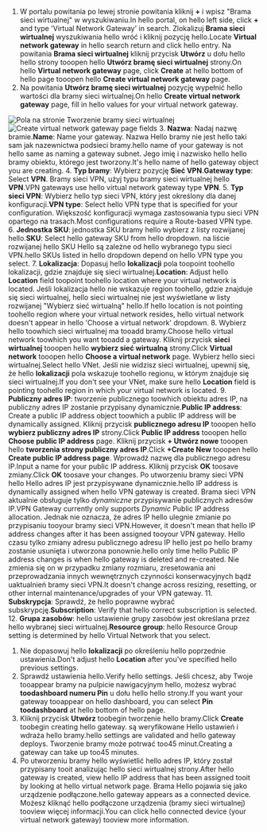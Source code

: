 1. <span data-ttu-id="da3d8-101">W portalu powitania po lewej stronie powitania kliknij  **+**  i wpisz "Brama sieci wirtualnej" w wyszukiwaniu.</span><span class="sxs-lookup"><span data-stu-id="da3d8-101">In hello portal, on hello left side, click **+** and type 'Virtual Network Gateway' in search.</span></span> <span data-ttu-id="da3d8-102">Zlokalizuj **Brama sieci wirtualnej** wyszukiwania hello wróć i kliknij pozycję hello.</span><span class="sxs-lookup"><span data-stu-id="da3d8-102">Locate **Virtual network gateway** in hello search return and click hello entry.</span></span> <span data-ttu-id="da3d8-103">Na powitania **Brama sieci wirtualnej** kliknij przycisk **Utwórz** u dołu hello hello strony tooopen hello **Utwórz bramę sieci wirtualnej** strony.</span><span class="sxs-lookup"><span data-stu-id="da3d8-103">On hello **Virtual network gateway** page, click **Create** at hello bottom of hello page tooopen hello **Create virtual network gateway** page.</span></span>
2. <span data-ttu-id="da3d8-104">Na powitania **Utwórz bramę sieci wirtualnej** pozycję wypełnić hello wartości dla bramy sieci wirtualnej.</span><span class="sxs-lookup"><span data-stu-id="da3d8-104">On hello **Create virtual network gateway** page, fill in hello values for your virtual network gateway.</span></span>

  <span data-ttu-id="da3d8-105">![Pola na stronie Tworzenie bramy sieci wirtualnej](./media/vpn-gateway-add-gw-rm-portal-include/gw.png "Pola na stronie Tworzenie bramy sieci wirtualnej")</span><span class="sxs-lookup"><span data-stu-id="da3d8-105">![Create virtual network gateway page fields](./media/vpn-gateway-add-gw-rm-portal-include/gw.png "Create virtual network gateway page fields")</span></span>
3. <span data-ttu-id="da3d8-106">**Nazwa**: Nadaj nazwę bramie.</span><span class="sxs-lookup"><span data-stu-id="da3d8-106">**Name**: Name your gateway.</span></span> <span data-ttu-id="da3d8-107">Nazwa Hello bramy nie jest hello taki sam jak nazewnictwa podsieci bramy.</span><span class="sxs-lookup"><span data-stu-id="da3d8-107">hello name of your gateway is not hello same as naming a gateway subnet.</span></span> <span data-ttu-id="da3d8-108">Jego imię i nazwisko hello hello bramy obiektu, którego jest tworzony.</span><span class="sxs-lookup"><span data-stu-id="da3d8-108">It's hello name of hello gateway object you are creating.</span></span>
4. <span data-ttu-id="da3d8-109">**Typ bramy**: Wybierz pozycję **Sieć VPN**.</span><span class="sxs-lookup"><span data-stu-id="da3d8-109">**Gateway type**: Select **VPN**.</span></span> <span data-ttu-id="da3d8-110">Bramy sieci VPN, użyj typu bramy sieci wirtualnej hello **VPN**.</span><span class="sxs-lookup"><span data-stu-id="da3d8-110">VPN gateways use hello virtual network gateway type **VPN**.</span></span>
5. <span data-ttu-id="da3d8-111">**Typ sieci VPN**: Wybierz hello typ sieci VPN, który jest określony dla danej konfiguracji.</span><span class="sxs-lookup"><span data-stu-id="da3d8-111">**VPN type**: Select hello VPN type that is specified for your configuration.</span></span> <span data-ttu-id="da3d8-112">Większość konfiguracji wymaga zastosowania typu sieci VPN opartego na trasach.</span><span class="sxs-lookup"><span data-stu-id="da3d8-112">Most configurations require a Route-based VPN type.</span></span>
6. <span data-ttu-id="da3d8-113">**Jednostka SKU**: jednostka SKU bramy hello wybierz z listy rozwijanej hello.</span><span class="sxs-lookup"><span data-stu-id="da3d8-113">**SKU**: Select hello gateway SKU from hello dropdown.</span></span> <span data-ttu-id="da3d8-114">na liście rozwijanej hello SKU Hello są zależne od hello wybranego typu sieci VPN.</span><span class="sxs-lookup"><span data-stu-id="da3d8-114">hello SKUs listed in hello dropdown depend on hello VPN type you select.</span></span>
7. <span data-ttu-id="da3d8-115">**Lokalizacja**: Dopasuj hello **lokalizacji** pola toopoint toohello lokalizacji, gdzie znajduje się sieci wirtualnej.</span><span class="sxs-lookup"><span data-stu-id="da3d8-115">**Location**: Adjust hello **Location** field toopoint toohello location where your virtual network is located.</span></span> <span data-ttu-id="da3d8-116">Jeśli lokalizacja hello nie wskazuje region toohello, gdzie znajduje się sieci wirtualnej, hello sieci wirtualnej nie jest wyświetlane w listy rozwijanej "Wybierz sieć wirtualną" hello.</span><span class="sxs-lookup"><span data-stu-id="da3d8-116">If hello location is not pointing toohello region where your virtual network resides, hello virtual network doesn't appear in hello 'Choose a virtual network' dropdown.</span></span>
8. <span data-ttu-id="da3d8-117">Wybierz hello toowhich sieci wirtualnej ma tooadd bramy.</span><span class="sxs-lookup"><span data-stu-id="da3d8-117">Choose hello virtual network toowhich you want tooadd a gateway.</span></span> <span data-ttu-id="da3d8-118">Kliknij przycisk **sieci wirtualnej** tooopen hello **wybierz sieć wirtualną** strony.</span><span class="sxs-lookup"><span data-stu-id="da3d8-118">Click **Virtual network** tooopen hello **Choose a virtual network** page.</span></span> <span data-ttu-id="da3d8-119">Wybierz hello sieci wirtualnej.</span><span class="sxs-lookup"><span data-stu-id="da3d8-119">Select hello VNet.</span></span> <span data-ttu-id="da3d8-120">Jeśli nie widzisz sieci wirtualnej, upewnij się, że hello **lokalizacji** pola wskazuje toohello regionu, w którym znajduje się sieci wirtualnej.</span><span class="sxs-lookup"><span data-stu-id="da3d8-120">If you don't see your VNet, make sure hello **Location** field is pointing toohello region in which your virtual network is located.</span></span>
9. <span data-ttu-id="da3d8-121">**Publiczny adres IP**: tworzenie publicznego toowhich obiektu adres IP, na publiczny adres IP zostanie przypisany dynamicznie.</span><span class="sxs-lookup"><span data-stu-id="da3d8-121">**Public IP address**: Create a public IP address object toowhich a public IP address will be dynamically assigned.</span></span> <span data-ttu-id="da3d8-122">Kliknij przycisk **publicznego adresu IP** tooopen hello **wybierz publiczny adres IP** strony.</span><span class="sxs-lookup"><span data-stu-id="da3d8-122">Click **Public IP address** tooopen hello **Choose public IP address** page.</span></span> <span data-ttu-id="da3d8-123">Kliknij przycisk **+ Utwórz nowe** tooopen hello **tworzenia strony publiczny adres IP**.</span><span class="sxs-lookup"><span data-stu-id="da3d8-123">Click **+Create New** tooopen hello **Create public IP address page**.</span></span> <span data-ttu-id="da3d8-124">Wprowadź nazwę dla publicznego adresu IP.</span><span class="sxs-lookup"><span data-stu-id="da3d8-124">Input a name for your public IP address.</span></span> <span data-ttu-id="da3d8-125">Kliknij przycisk **OK** toosave zmiany.</span><span class="sxs-lookup"><span data-stu-id="da3d8-125">Click **OK** toosave your changes.</span></span> <span data-ttu-id="da3d8-126">Po utworzeniu bramy sieci VPN hello Hello adres IP jest przypisywane dynamicznie.</span><span class="sxs-lookup"><span data-stu-id="da3d8-126">hello IP address is dynamically assigned when hello VPN gateway is created.</span></span> <span data-ttu-id="da3d8-127">Brama sieci VPN aktualnie obsługuje tylko *dynamiczne* przypisywanie publicznych adresów IP.</span><span class="sxs-lookup"><span data-stu-id="da3d8-127">VPN Gateway currently only supports *Dynamic* Public IP address allocation.</span></span> <span data-ttu-id="da3d8-128">Jednak nie oznacza, że adres IP hello ulegnie zmianie po przypisaniu tooyour bramy sieci VPN.</span><span class="sxs-lookup"><span data-stu-id="da3d8-128">However, it doesn't mean that hello IP address changes after it has been assigned tooyour VPN gateway.</span></span> <span data-ttu-id="da3d8-129">Hello czasu tylko zmiany adresu publicznego adresu IP hello jest po hello bramy zostanie usunięta i utworzona ponownie.</span><span class="sxs-lookup"><span data-stu-id="da3d8-129">hello only time hello Public IP address changes is when hello gateway is deleted and re-created.</span></span> <span data-ttu-id="da3d8-130">Nie zmienia się on w przypadku zmiany rozmiaru, zresetowania ani przeprowadzania innych wewnętrznych czynności konserwacyjnych bądź uaktualnień bramy sieci VPN.</span><span class="sxs-lookup"><span data-stu-id="da3d8-130">It doesn't change across resizing, resetting, or other internal maintenance/upgrades of your VPN gateway.</span></span>
11. <span data-ttu-id="da3d8-131">**Subskrypcja**: Sprawdź, że hello poprawne wybrać subskrypcję.</span><span class="sxs-lookup"><span data-stu-id="da3d8-131">**Subscription**: Verify that hello correct subscription is selected.</span></span>
12. <span data-ttu-id="da3d8-132">**Grupa zasobów**: hello ustawienie grupy zasobów jest określana przez hello wybranej sieci wirtualnej.</span><span class="sxs-lookup"><span data-stu-id="da3d8-132">**Resource group**: hello Resource Group setting is determined by hello Virtual Network that you select.</span></span>
1. <span data-ttu-id="da3d8-133">Nie dopasowuj hello **lokalizacji** po określeniu hello poprzednie ustawienia.</span><span class="sxs-lookup"><span data-stu-id="da3d8-133">Don't adjust hello **Location** after you've specified hello previous settings.</span></span>
2. <span data-ttu-id="da3d8-134">Sprawdź ustawienia hello.</span><span class="sxs-lookup"><span data-stu-id="da3d8-134">Verify hello settings.</span></span> <span data-ttu-id="da3d8-135">Jeśli chcesz, aby Twoje tooappear bramy na pulpicie nawigacyjnym hello, możesz wybrać **toodashboard numeru Pin** u dołu hello hello strony.</span><span class="sxs-lookup"><span data-stu-id="da3d8-135">If you want your gateway tooappear on hello dashboard, you can select **Pin toodashboard** at hello bottom of hello page.</span></span>
3. <span data-ttu-id="da3d8-136">Kliknij przycisk **Utwórz** toobegin tworzenie hello bramy.</span><span class="sxs-lookup"><span data-stu-id="da3d8-136">Click **Create** toobegin creating hello gateway.</span></span> <span data-ttu-id="da3d8-137">są weryfikowane Hello ustawień i wdraża hello bramy.</span><span class="sxs-lookup"><span data-stu-id="da3d8-137">hello settings are validated and hello gateway deploys.</span></span> <span data-ttu-id="da3d8-138">Tworzenie bramy może potrwać too45 minut.</span><span class="sxs-lookup"><span data-stu-id="da3d8-138">Creating a gateway can take up too45 minutes.</span></span>
4. <span data-ttu-id="da3d8-139">Po utworzeniu bramy hello wyświetlić hello adres IP, który został przypisany tooit analizując hello sieci wirtualnej strony.</span><span class="sxs-lookup"><span data-stu-id="da3d8-139">After hello gateway is created, view hello IP address that has been assigned tooit by looking at hello virtual network page.</span></span> <span data-ttu-id="da3d8-140">Brama Hello pojawia się jako urządzenie podłączone.</span><span class="sxs-lookup"><span data-stu-id="da3d8-140">hello gateway appears as a connected device.</span></span> <span data-ttu-id="da3d8-141">Możesz kliknąć hello podłączone urządzenia (bramy sieci wirtualnej) tooview więcej informacji.</span><span class="sxs-lookup"><span data-stu-id="da3d8-141">You can click hello connected device (your virtual network gateway) tooview more information.</span></span>
